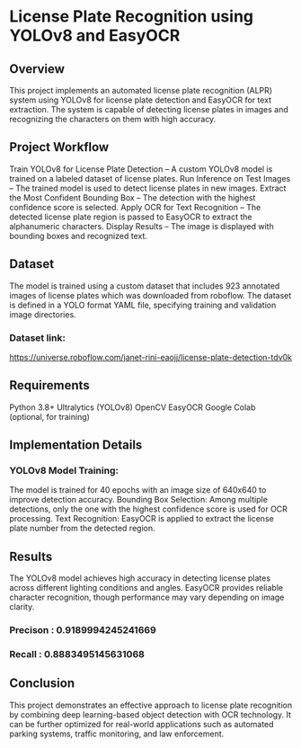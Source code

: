 
# License Plate Recognition using YOLOv8 and EasyOCR

## Overview 
This project implements an automated license plate recognition (ALPR) system using YOLOv8 for license plate detection and EasyOCR for text extraction. The system is capable of detecting license plates in images and recognizing the characters on them with high accuracy.

## Project Workflow 
Train YOLOv8 for License Plate Detection – A custom YOLOv8 model is trained on a labeled dataset of license plates. Run Inference on Test Images – The trained model is used to detect license plates in new images. Extract the Most Confident Bounding Box – The detection with the highest confidence score is selected. Apply OCR for Text Recognition – The detected license plate region is passed to EasyOCR to extract the alphanumeric characters. Display Results – The image is displayed with bounding boxes and recognized text.

## Dataset
The model is trained using a custom dataset that includes 923 annotated images of license plates which was downloaded from roboflow. The dataset is defined in a YOLO format YAML file, specifying training and validation image directories.

### Dataset link: 
https://universe.roboflow.com/janet-rini-eaojj/license-plate-detection-tdv0k

## Requirements 
Python 3.8+ 
Ultralytics (YOLOv8) 
OpenCV 
EasyOCR 
Google Colab (optional, for training)

## Implementation Details
### YOLOv8 Model Training: 
The model is trained for 40 epochs with an image size of 640x640 to improve detection accuracy. Bounding Box Selection: Among multiple detections, only the one with the highest confidence score is used for OCR processing. Text Recognition: EasyOCR is applied to extract the license plate number from the detected region.

## Results
The YOLOv8 model achieves high accuracy in detecting license plates across different lighting conditions and angles. EasyOCR provides reliable character recognition, though performance may vary depending on image clarity.
### Precison : 0.9189994245241669
### Recall : 0.8883495145631068

## Conclusion
This project demonstrates an effective approach to license plate recognition by combining deep learning-based object detection with OCR technology. It can be further optimized for real-world applications such as automated parking systems, traffic monitoring, and law enforcement.
